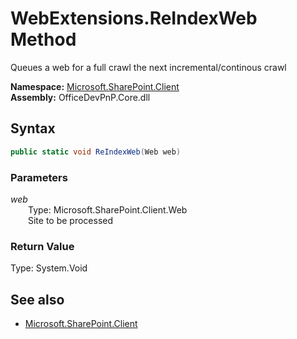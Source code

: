 # WebExtensions.ReIndexWeb Method  
Queues a web for a full crawl the next incremental/continous crawl  

**Namespace:** [Microsoft.SharePoint.Client](Microsoft.SharePoint.Client.md)  
**Assembly:** OfficeDevPnP.Core.dll  
## Syntax
```C#
public static void ReIndexWeb(Web web)
```
### Parameters
*web*  
&emsp;&emsp;Type: Microsoft.SharePoint.Client.Web  
&emsp;&emsp;Site to be processed  
### Return Value
Type: System.Void  

## See also
- [Microsoft.SharePoint.Client](Microsoft.SharePoint.Client.md)
